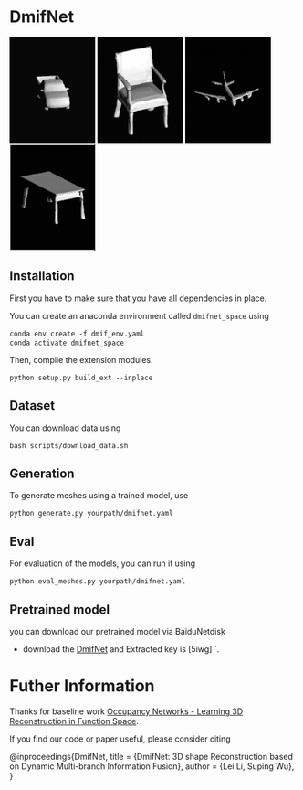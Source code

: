 # DmifNet
![Example 1](display/car.gif)
![Example 2](display/chair.gif)
![Example 3](display/plane.gif)
![Example 4](display/table.gif)

## Installation
First you have to make sure that you have all dependencies in place.

You can create an anaconda environment called `dmifnet_space` using
```
conda env create -f dmif_env.yaml
conda activate dmifnet_space
```

Then, compile the extension modules.
```
python setup.py build_ext --inplace
```
## Dataset
You can download data using
```
bash scripts/download_data.sh
```

## Generation
To generate meshes using a trained model, use
```
python generate.py yourpath/dmifnet.yaml
```

## Eval
For evaluation of the models, you can run it using

```
python eval_meshes.py yourpath/dmifnet.yaml
```
## Pretrained model
you can download our pretrained model via BaiduNetdisk

* download the [DmifNet](https://pan.baidu.com/s/1lQPaBSiZbEPFT1e2qiH0zA) and Extracted key  is [5iwg] `. 

# Futher Information
Thanks for  baseline work [Occupancy Networks - Learning 3D Reconstruction in Function Space](https://avg.is.tuebingen.mpg.de/publications/occupancy-networks).


If you find our code or paper useful, please consider citing

   @inproceedings{DmifNet,
        title = {DmifNet: 3D shape Reconstruction based on Dynamic Multi-branch Information Fusion},
        author = {Lei Li, Suping Wu},
    }
